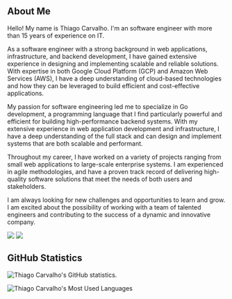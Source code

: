 ## About Me

Hello! My name is Thiago Carvalho. I'm an software engineer with more than 15 years of experience on IT.

As a software engineer with a strong background in web applications, infrastructure, and backend development, I have gained extensive experience in designing and implementing scalable and reliable solutions. With expertise in both Google Cloud Platform (GCP) and Amazon Web Services (AWS), I have a deep understanding of cloud-based technologies and how they can be leveraged to build efficient and cost-effective applications.

My passion for software engineering led me to specialize in Go development, a programming language that I find particularly powerful and efficient for building high-performance backend systems. With my extensive experience in web application development and infrastructure, I have a deep understanding of the full stack and can design and implement systems that are both scalable and performant.

Throughout my career, I have worked on a variety of projects ranging from small web applications to large-scale enterprise systems. I am experienced in agile methodologies, and have a proven track record of delivering high-quality software solutions that meet the needs of both users and stakeholders.

I am always looking for new challenges and opportunities to learn and grow. I am excited about the possibility of working with a team of talented engineers and contributing to the success of a dynamic and innovative company.

<!-- Badges -->
<p>
  <a href="https://twitter.com/thiagonache">
    <img src="https://img.shields.io/badge/%40thiagonache-%231DA1F2?style=for-the-badge&logo=Twitter&logoColor=white"/></a>
  <a href="https://www.linkedin.com/in/thiagonache">
    <img src="https://img.shields.io/badge/LinkedIn-%230077B5?style=for-the-badge&logo=LinkedIn&logoColor=white"/></a>
</p>

## GitHub Statistics

![Thiago Carvalho's GitHub statistics.](https://github-readme-stats.vercel.app/api?username=thiagonache&show_icons=true&theme=gruvbox)

![Thiago Carvalho's Most Used Languages](https://github-readme-stats.vercel.app/api/top-langs/?username=thiagonache&layout=compact&theme=gruvbox)

<!--
**thiagonache/thiagonache** is a ✨ _special_ ✨ repository because its `README.md` (this file) appears on your GitHub profile.

Here are some ideas to get you started:

- 🔭 I’m currently working on ...
- 🌱 I’m currently learning ...
- 👯 I’m looking to collaborate on ...
- 🤔 I’m looking for help with ...
- 💬 Ask me about ...
- 📫 How to reach me: ...
- 😄 Pronouns: ...
- ⚡ Fun fact: ...
-->
